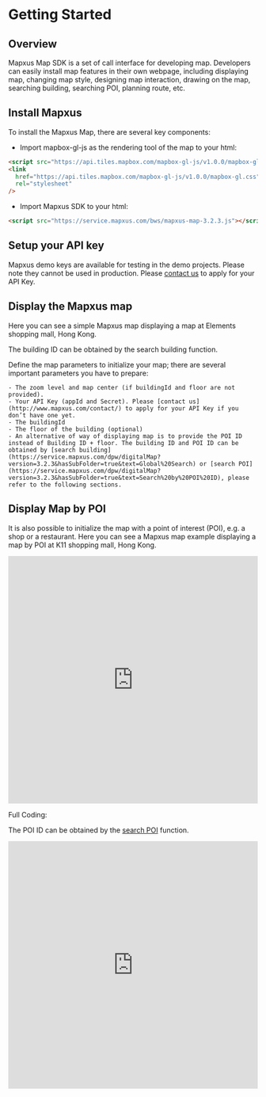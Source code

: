 # Getting Started

## Overview

Mapxus Map SDK is a set of call interface for developing map. Developers can easily install map features in their own webpage, including displaying map, changing map style, designing map interaction, drawing on the map, searching building, searching POI, planning route, etc.


## Install Mapxus

To install the Mapxus Map, there are several key components:

* Import mapbox-gl-js as the rendering tool of the map to your html:

```html
<script src="https://api.tiles.mapbox.com/mapbox-gl-js/v1.0.0/mapbox-gl.js"></script>
<link
  href="https://api.tiles.mapbox.com/mapbox-gl-js/v1.0.0/mapbox-gl.css"
  rel="stylesheet"
/>
```

* Import Mapxus SDK to your html:

```html
<script src="https://service.mapxus.com/bws/mapxus-map-3.2.3.js"></script>
```
## Setup your API key

Mapxus demo keys are available for testing in the demo projects. Please note they cannot be used in production.
Please [contact us](http://www.mapxus.com/contact/) to apply for your API Key.


## Display the Mapxus map

 Here you can see a simple Mapxus map displaying a map at Elements shopping mall, Hong Kong.


 The building ID can be obtained by the search building function.

<script async src="//jsfiddle.net/Mapxus/n1q7yfdb/2/embed/"></script>



Define the map parameters to initialize your map; there are several important parameters you have to prepare:

    - The zoom level and map center (if buildingId and floor are not provided).
    - Your API Key (appId and Secret). Please [contact us](http://www.mapxus.com/contact/) to apply for your API Key if you don’t have one yet.
    - The buildingId
    - The floor of the building (optional)
    - An alternative of way of displaying map is to provide the POI ID instead of Building ID + floor. The building ID and POI ID can be obtained by [search building](https://service.mapxus.com/dpw/digitalMap?version=3.2.3&hasSubFolder=true&text=Global%20Search) or [search POI](https://service.mapxus.com/dpw/digitalMap?version=3.2.3&hasSubFolder=true&text=Search%20by%20POI%20ID), please refer to the following sections.




## Display Map by POI

It is also possible to initialize the map with a point of interest (POI), e.g. a shop or a restaurant. Here you can see a Mapxus map example displaying a map by POI at K11 shopping mall, Hong Kong.

<iframe src="https://bssww.mapxus.com/displayPoi?header=false&amp;menu=false&amp;code=false" width="100%" height="500px" frameborder="0" scrolling="no"> </iframe>

Full Coding:

The POI ID can be obtained by the [search POI](https://service.mapxus.com/dpw/digitalMap?version=3.2.3&hasSubFolder=true&text=Search%20by%20POI%20ID) function.

<iframe src="https://bssww.mapxus.com/displayPoi?header=false&amp;menu=false&amp;map=false" width="100%" height="500px" frameborder="0" scrolling="no"> </iframe>

